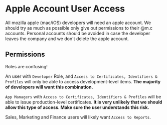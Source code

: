 # Apple Account User Access

All mozilla apple (mac/iOS) developers will need an apple account. We should try
as much as possible only give out permissions to their @m.c accounts. Personal
accounts should be avoided in case the developer leaves the company and we don't
delete the apple account.

## Permissions
Roles are confusing!

An user with `Developer` Role, and 
`Access to Certificates, Identifiers & Profiles` will only be able to access 
development-level items. **The majority of developers will want this combination.**

`App Managers` with `Access to Certificates, Identifiers & Profiles` will be able
to issue production-level certificates. **It is very unlikely that we should 
allow this type of access. Make sure the user understands this risk.**

Sales, Marketing and Finance users will likely want `Access to Reports`.
